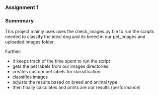 ### Assignment 1

### Summmary

This project mainly uses uses the check_images.py file to run the scripts needed to classify the ideal dog and its breed in our pet_images and uploaded images folder.

Further:
- It keeps track of the time spent to run the script
- gets the pet labels from our images directories
- creates custom pet labels for classification
- classifies images 
- adjusts the results based on breed and animal type
- then finally calculates and prints are our results (performance)